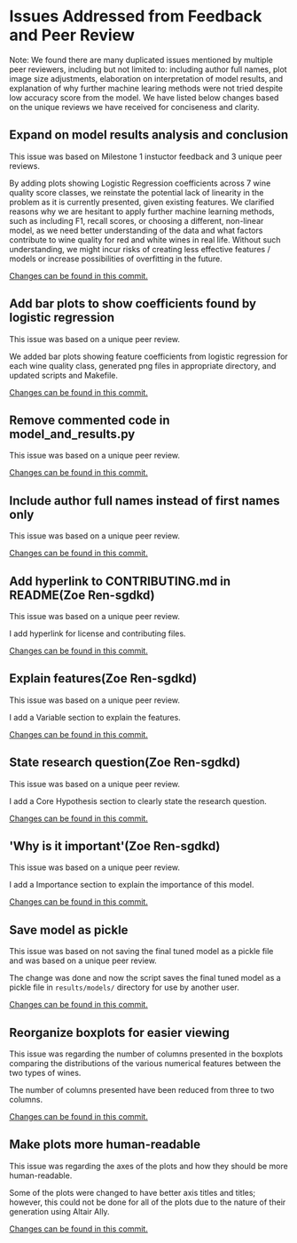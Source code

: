 # Issues Addressed from Feedback and Peer Review

Note: We found there are many duplicated issues mentioned by multiple peer reviewers, including but not limited to: including author full names, plot image size adjustments, elaboration on interpretation of model results, and explanation of why further machine learing methods were not tried despite low accuracy score from the model. We have listed below changes based on the unique reviews we have received for conciseness and clarity.

## Expand on model results analysis and conclusion

This issue was based on Milestone 1 instuctor feedback and 3 unique peer reviews.

By adding plots showing Logistic Regression coefficients across 7 wine quality score classes, we reinstate the potential lack of linearity in the problem as it is currently presented, given existing features. We clarified reasons why we are hesitant to apply further machine learning methods, such as including F1, recall scores, or choosing a different, non-linear model, as we need better understanding of the data and what factors contribute to wine quality for red and white wines in real life. Without such understanding, we might incur risks of creating less effective features / models or increase possibilities of overfitting in the future.

[Changes can be found in this commit.](https://github.com/UBC-MDS/wine-quality-regressor-group-2/commit/83f242190b96a2b6cd2269380d224060fba22619)

## Add bar plots to show coefficients found by logistic regression

This issue was based on a unique peer review.

We added bar plots showing feature coefficients from logistic regression for each wine quality class, generated png files in appropriate directory, and updated scripts and Makefile.

[Changes can be found in this commit.](https://github.com/UBC-MDS/wine-quality-regressor-group-2/commit/e57f3f91fc2f6178ab918765ff792ebc7202990a)

## Remove commented code in model_and_results.py

This issue was based on a unique peer review.

[Changes can be found in this commit.](https://github.com/UBC-MDS/wine-quality-regressor-group-2/commit/64ea5df99d77b40d095f081705712fdd41f6db7d)

## Include author full names instead of first names only

This issue was based on a unique peer review.

[Changes can be found in this commit.](https://github.com/UBC-MDS/wine-quality-regressor-group-2/commit/e4c8b3ba198df9152ee66ebf02696874ac785b5a)

## Add hyperlink to CONTRIBUTING.md in README(Zoe Ren-sgdkd)

This issue was based on a unique peer review.

I add hyperlink for license and contributing files.

[Changes can be found in this commit.](https://github.com/UBC-MDS/wine-quality-regressor-group-2/commit/2becbaf6902d36735200d0f4ed479eeac56272e0)

## Explain features(Zoe Ren-sgdkd)

This issue was based on a unique peer review.

I add a Variable section to explain the features.

[Changes can be found in this commit.](https://github.com/UBC-MDS/wine-quality-regressor-group-2/commit/4998937fd7f9dc89ea8ebcbab1c71a362d1ee349)

## State research question(Zoe Ren-sgdkd)

This issue was based on a unique peer review.

I add a Core Hypothesis section to clearly state the research question.

[Changes can be found in this commit.](https://github.com/UBC-MDS/wine-quality-regressor-group-2/commit/89a5bea59c14b052789c6203d7a357688bfae76b)

## 'Why is it important'(Zoe Ren-sgdkd)

This issue was based on a unique peer review.

I add a Importance section to explain the importance of this model.

[Changes can be found in this commit.](https://github.com/UBC-MDS/wine-quality-regressor-group-2/commit/bf1f01c7c855d1f202f33352c2ae37702e121728)

## Save model as pickle

This issue was based on not saving the final tuned model as a pickle file and was based on a
unique peer review.

The change was done and now the script saves the final tuned model as a pickle file in `results/models/` directory for use by another user.

[Changes can be found in this commit.](https://github.com/UBC-MDS/wine-quality-regressor-group-2/commit/4026d568c9934c242b83af4c39d25017d02bc254)

## Reorganize boxplots for easier viewing

This issue was regarding the number of columns presented in the boxplots comparing the
distributions of the various numerical features between the two types of wines.

The number of columns presented have been reduced from three to two columns.

[Changes can be found in this commit.](https://github.com/UBC-MDS/wine-quality-regressor-group-2/commit/788af37afba3339024771c16093d87b6ef6dbf4d)

## Make plots more human-readable

This issue was regarding the axes of the plots and how they should be more human-readable.

Some of the plots were changed to have better axis titles and titles; however, this could not
be done for all of the plots due to the nature of their generation using Altair Ally.

[Changes can be found in this commit.](https://github.com/UBC-MDS/wine-quality-regressor-group-2/commit/f6dbdfa6882a2cf1fa0eab2732dadb147819fb01)